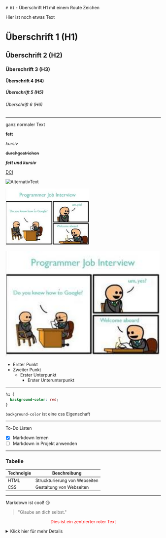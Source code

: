 `# H1` - Überschrift H1 mit einem Route Zeichen

Hier ist noch etwas Text

# Überschrift 1 (H1)

## Überschrift 2 (H2)

### Überschrift 3 (H3)

#### Überschrift 4 (H4)

##### Überschrift 5 (H5)

###### Überschrift 6 (H6)

---

ganz normaler Text

**fett**

_kursiv_

~~durchgestrichen~~

**_fett und kursiv_**

[DCI](https://digitalcareerinstitute.org)

![AlternativText](https://img.devrant.com/devrant/rant/r_1973724_9QTSY.jpg)

![AlternativText](./image/interview-meme.jpeg)

<img src="./image/interview-meme.jpeg" width="500">

<!-- Liste Unterpunkte mit einem Tab erstellen -->

- Erster Punkt
- Zweiter Punkt
  - Erster Unterpunkt
    - Erster Unterunterpunkt

---

```css
h1 {
  background-color: red;
}
```

<!-- inline code -->

`background-color` ist eine css Eigenschaft

---

To-Do Listen

- [x] Markdown lernen
- [ ] Markdown in Projekt anwenden

---

### Tabelle

| Technolgie | Beschreibung                  |
| ---------- | ----------------------------- |
| HTML       | Struckturierung von Webseiten |
| CSS        | Gestaltung von Webseiten      |

---

Markdown ist cool! :smirk:

> "Glaube an dich selbst."

<p style="color: red; text-align:center">Dies ist ein zentrierter roter Text</p>

<details>
    <summary>Klick hier für mehr Details</summary>
    Hier sind zusätzliche Informationnen.
</details>
